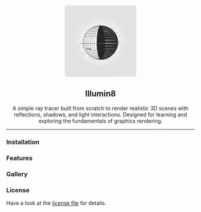 <p align="center">
    <img src="images/illuminat8_logo.jpg" height="192" style="border-radius: 8px;">
    <h2 align="center">Illumin8</h2>
    <p align="center">A simple ray tracer built from scratch to render realistic 3D scenes with reflections, shadows, and light interactions. Designed for learning and exploring the fundamentals of graphics rendering.</p>
</p>

<hr>

### Installation

### Features

### Gallery

### License

Have a look at the [license file](./LICENSE) for details.